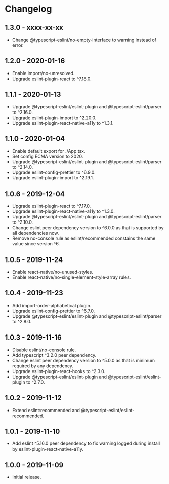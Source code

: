 # Changelog

## 1.3.0 - xxxx-xx-xx

- Change @typescript-eslint/no-empty-interface to warning instead of error.

## 1.2.0 - 2020-01-16

- Enable import/no-unresolved.
- Upgrade eslint-plugin-react to ^7.18.0.

## 1.1.1 - 2020-01-13

- Upgrade @typescript-eslint/eslint-plugin and @typescript-eslint/parser to ^2.16.0.
- Upgrade eslint-plugin-import to ^2.20.0.
- Upgrade eslint-plugin-react-native-a11y to ^1.3.1.

## 1.1.0 - 2020-01-04

- Enable default export for ./App.tsx.
- Set config ECMA version to 2020.
- Upgrade @typescript-eslint/eslint-plugin and @typescript-eslint/parser to ^2.14.0.
- Upgrade eslint-config-prettier to ^6.9.0.
- Upgrade eslint-plugin-import to ^2.19.1.

## 1.0.6 - 2019-12-04

- Upgrade eslint-plugin-react to ^7.17.0.
- Upgrade eslint-plugin-react-native-a11y to ^1.3.0.
- Upgrade @typescript-eslint/eslint-plugin and @typescript-eslint/parser to ^2.10.0.
- Change eslint peer dependency version to ^6.0.0 as that is supported by all dependencies now.
- Remove no-console rule as eslint/recommended constains the same value since version ^6.

## 1.0.5 - 2019-11-24

- Enable react-native/no-unused-styles.
- Enable react-native/no-single-element-style-array rules.

## 1.0.4 - 2019-11-23

- Add import-order-alphabetical plugin.
- Upgrade eslint-config-prettier to ^6.7.0.
- Upgrade @typescript-eslint/eslint-plugin and @typescript-eslint/parser to ^2.8.0.

## 1.0.3 - 2019-11-16

- Disable eslint/no-console rule.
- Add typescript ^3.2.0 peer dependency.
- Change eslint peer dependency version to ^5.0.0 as that is minimum required by any dependency.
- Upgrade eslint-plugin-react-hooks to ^2.3.0.
- Upgrade @typescript-eslint/eslint-plugin and @typescript-eslint/eslint-plugin to ^2.7.0.

## 1.0.2 - 2019-11-12

- Extend eslint:recommended and @typescript-eslint/eslint-recommended.

## 1.0.1 - 2019-11-10

- Add eslint ^5.16.0 peer dependency to fix warning logged during install by eslint-plugin-react-native-a11y.

## 1.0.0 - 2019-11-09

- Initial release.
